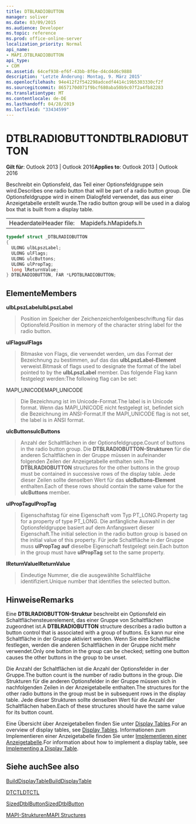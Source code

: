 ```yaml
---
title: DTBLRADIOBUTTON
manager: soliver
ms.date: 03/09/2015
ms.audience: Developer
ms.topic: reference
ms.prod: office-online-server
localization_priority: Normal
api_name:
- MAPI.DTBLRADIOBUTTON
api_type:
- COM
ms.assetid: 64cef938-ef6f-43bb-8f6e-d4cd4d6c9888
description: 'Letzte Änderung: Montag, 9. März 2015'
ms.openlocfilehash: 94e412f2f542298adcedf4414c19b5303330cf2f
ms.sourcegitcommit: 8657170d071f9bcf680aba50b9c07f2a4fb82283
ms.translationtype: MT
ms.contentlocale: de-DE
ms.lasthandoff: 04/28/2019
ms.locfileid: "33434599"
---
```

# <a name="dtblradiobutton"></a><span data-ttu-id="aa799-103">DTBLRADIOBUTTON</span><span class="sxs-lookup"><span data-stu-id="aa799-103">DTBLRADIOBUTTON</span></span>

  
  
<span data-ttu-id="aa799-104">**Gilt für**: Outlook 2013 | Outlook 2016</span><span class="sxs-lookup"><span data-stu-id="aa799-104">**Applies to**: Outlook 2013 | Outlook 2016</span></span> 
  
<span data-ttu-id="aa799-105">Beschreibt ein Optionsfeld, das Teil einer Optionsfeldgruppe sein wird.</span><span class="sxs-lookup"><span data-stu-id="aa799-105">Describes one radio button that will be part of a radio button group.</span></span> <span data-ttu-id="aa799-106">Die Optionsfeldgruppe wird in einem Dialogfeld verwendet, das aus einer Anzeigetabelle erstellt wurde.</span><span class="sxs-lookup"><span data-stu-id="aa799-106">The radio button group will be used in a dialog box that is built from a display table.</span></span>
  
|||
|:-----|:-----|
|<span data-ttu-id="aa799-107">Headerdatei</span><span class="sxs-lookup"><span data-stu-id="aa799-107">Header file:</span></span>  <br/> |<span data-ttu-id="aa799-108">Mapidefs.h</span><span class="sxs-lookup"><span data-stu-id="aa799-108">Mapidefs.h</span></span>  <br/> |
   
```cpp
typedef struct _DTBLRADIOBUTTON
{
  ULONG ulbLpszLabel;
  ULONG ulFlags;
  ULONG ulcButtons;
  ULONG ulPropTag;
  long lReturnValue;
} DTBLRADIOBUTTON, FAR *LPDTBLRADIOBUTTON;

```

## <a name="members"></a><span data-ttu-id="aa799-109">Elemente</span><span class="sxs-lookup"><span data-stu-id="aa799-109">Members</span></span>

 <span data-ttu-id="aa799-110">**ulbLpszLabel**</span><span class="sxs-lookup"><span data-stu-id="aa799-110">**ulbLpszLabel**</span></span>
  
> <span data-ttu-id="aa799-111">Position im Speicher der Zeichenzeichenfolgenbeschriftung für das Optionsfeld.</span><span class="sxs-lookup"><span data-stu-id="aa799-111">Position in memory of the character string label for the radio button.</span></span>
    
 <span data-ttu-id="aa799-112">**ulFlags**</span><span class="sxs-lookup"><span data-stu-id="aa799-112">**ulFlags**</span></span>
  
> <span data-ttu-id="aa799-113">Bitmaske von Flags, die verwendet werden, um das Format der Bezeichnung zu bestimmen, auf das das **ulbLpszLabel-Element** verweist.</span><span class="sxs-lookup"><span data-stu-id="aa799-113">Bitmask of flags used to designate the format of the label pointed to by the **ulbLpszLabel** member.</span></span> <span data-ttu-id="aa799-114">Das folgende Flag kann festgelegt werden:</span><span class="sxs-lookup"><span data-stu-id="aa799-114">The following flag can be set:</span></span> 
    
<span data-ttu-id="aa799-115">MAPI_UNICODE</span><span class="sxs-lookup"><span data-stu-id="aa799-115">MAPI_UNICODE</span></span> 
  
> <span data-ttu-id="aa799-116">Die Bezeichnung ist im Unicode-Format.</span><span class="sxs-lookup"><span data-stu-id="aa799-116">The label is in Unicode format.</span></span> <span data-ttu-id="aa799-117">Wenn das MAPI_UNICODE nicht festgelegt ist, befindet sich die Bezeichnung im ANSI-Format.</span><span class="sxs-lookup"><span data-stu-id="aa799-117">If the MAPI_UNICODE flag is not set, the label is in ANSI format.</span></span>
    
 <span data-ttu-id="aa799-118">**ulcButtons**</span><span class="sxs-lookup"><span data-stu-id="aa799-118">**ulcButtons**</span></span>
  
> <span data-ttu-id="aa799-119">Anzahl der Schaltflächen in der Optionsfeldgruppe.</span><span class="sxs-lookup"><span data-stu-id="aa799-119">Count of buttons in the radio button group.</span></span> <span data-ttu-id="aa799-120">Die **DTBLRADIOBUTTON-Strukturen** für die anderen Schaltflächen in der Gruppe müssen in aufeinander folgenden Zeilen der Anzeigetabelle enthalten sein.</span><span class="sxs-lookup"><span data-stu-id="aa799-120">The **DTBLRADIOBUTTON** structures for the other buttons in the group must be contained in successive rows of the display table.</span></span> <span data-ttu-id="aa799-121">Jede dieser Zeilen sollte denselben Wert für das **ulcButtons-Element** enthalten.</span><span class="sxs-lookup"><span data-stu-id="aa799-121">Each of these rows should contain the same value for the **ulcButtons** member.</span></span> 
    
 <span data-ttu-id="aa799-122">**ulPropTag**</span><span class="sxs-lookup"><span data-stu-id="aa799-122">**ulPropTag**</span></span>
  
> <span data-ttu-id="aa799-123">Eigenschaftstag für eine Eigenschaft vom Typ PT_LONG.</span><span class="sxs-lookup"><span data-stu-id="aa799-123">Property tag for a property of type PT_LONG.</span></span> <span data-ttu-id="aa799-124">Die anfängliche Auswahl in der Optionsfeldgruppe basiert auf dem Anfangswert dieser Eigenschaft.</span><span class="sxs-lookup"><span data-stu-id="aa799-124">The initial selection in the radio button group is based on the initial value of this property.</span></span> <span data-ttu-id="aa799-125">Für jede Schaltfläche in der Gruppe muss **ulPropTag auf** dieselbe Eigenschaft festgelegt sein.</span><span class="sxs-lookup"><span data-stu-id="aa799-125">Each button in the group must have **ulPropTag** set to the same property.</span></span> 
    
 <span data-ttu-id="aa799-126">**lReturnValue**</span><span class="sxs-lookup"><span data-stu-id="aa799-126">**lReturnValue**</span></span>
  
> <span data-ttu-id="aa799-127">Eindeutige Nummer, die die ausgewählte Schaltfläche identifiziert.</span><span class="sxs-lookup"><span data-stu-id="aa799-127">Unique number that identifies the selected button.</span></span>
    
## <a name="remarks"></a><span data-ttu-id="aa799-128">Hinweise</span><span class="sxs-lookup"><span data-stu-id="aa799-128">Remarks</span></span>

<span data-ttu-id="aa799-129">Eine **DTBLRADIOBUTTON-Struktur** beschreibt ein Optionsfeld ein Schaltflächensteuerelement, das einer Gruppe von Schaltflächen zugeordnet ist.</span><span class="sxs-lookup"><span data-stu-id="aa799-129">A **DTBLRADIOBUTTON** structure describes a radio button a button control that is associated with a group of buttons.</span></span> <span data-ttu-id="aa799-130">Es kann nur eine Schaltfläche in der Gruppe aktiviert werden. Wenn Sie eine Schaltfläche festlegen, werden die anderen Schaltflächen in der Gruppe nicht mehr verwendet.</span><span class="sxs-lookup"><span data-stu-id="aa799-130">Only one button in the group can be checked; setting one button causes the other buttons in the group to be unset.</span></span> 
  
<span data-ttu-id="aa799-131">Die Anzahl der Schaltflächen ist die Anzahl der Optionsfelder in der Gruppe.</span><span class="sxs-lookup"><span data-stu-id="aa799-131">The button count is the number of radio buttons in the group.</span></span> <span data-ttu-id="aa799-132">Die Strukturen für die anderen Optionsfelder in der Gruppe müssen sich in nachfolgenden Zeilen in der Anzeigetabelle enthalten.</span><span class="sxs-lookup"><span data-stu-id="aa799-132">The structures for the other radio buttons in the group must be in subsequent rows in the display table.</span></span> <span data-ttu-id="aa799-133">Jede dieser Strukturen sollte denselben Wert für die Anzahl der Schaltflächen haben.</span><span class="sxs-lookup"><span data-stu-id="aa799-133">Each of these structures should have the same value for its button count.</span></span>
  
<span data-ttu-id="aa799-134">Eine Übersicht über Anzeigetabellen finden Sie unter [Display Tables](display-tables.md).</span><span class="sxs-lookup"><span data-stu-id="aa799-134">For an overview of display tables, see [Display Tables](display-tables.md).</span></span> <span data-ttu-id="aa799-135">Informationen zum Implementieren einer Anzeigetabelle finden Sie unter [Implementieren einer Anzeigetabelle](display-table-implementation.md).</span><span class="sxs-lookup"><span data-stu-id="aa799-135">For information about how to implement a display table, see [Implementing a Display Table](display-table-implementation.md).</span></span>
  
## <a name="see-also"></a><span data-ttu-id="aa799-136">Siehe auch</span><span class="sxs-lookup"><span data-stu-id="aa799-136">See also</span></span>



[<span data-ttu-id="aa799-137">BuildDisplayTable</span><span class="sxs-lookup"><span data-stu-id="aa799-137">BuildDisplayTable</span></span>](builddisplaytable.md)
  
[<span data-ttu-id="aa799-138">DTCTL</span><span class="sxs-lookup"><span data-stu-id="aa799-138">DTCTL</span></span>](dtctl.md)
  
[<span data-ttu-id="aa799-139">SizedDtblButton</span><span class="sxs-lookup"><span data-stu-id="aa799-139">SizedDtblButton</span></span>](sizeddtblbutton.md)


[<span data-ttu-id="aa799-140">MAPI-Strukturen</span><span class="sxs-lookup"><span data-stu-id="aa799-140">MAPI Structures</span></span>](mapi-structures.md)

